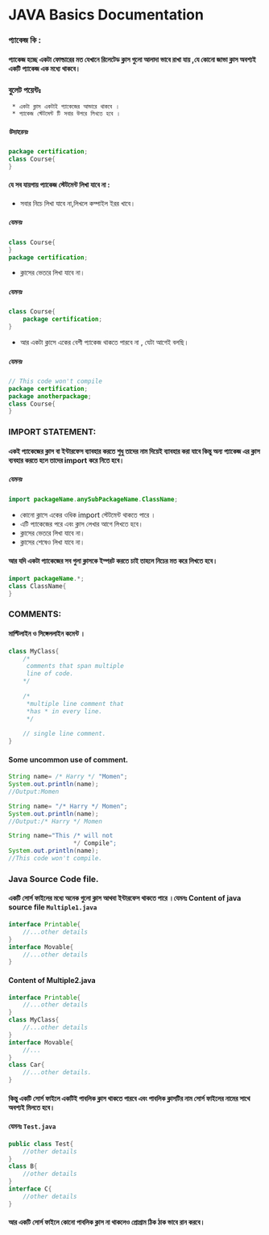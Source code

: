 # JAVA Basics Documentation

### প্যাকেজ কি :
#### প্যাকেজ হচ্ছে একটা ফোল্ডারের মত যেখানে রিলেটেড ক্লাস গুলো আলাদা ভাবে রাখা যায় ,যে কোনো জাভা ক্লাস অবশ্যই একটি প্যাকেজ এক মধ্যে থাকবে। 
### বুলেট পয়েন্টঃ
     * একটা ক্লাস একটাই প্যাকেজের আন্ডারে থাকবে । 
     * প্যাকেজ স্টেটমেন্ট টি সবার উপরে লিখতে হবে ।
##### উদাহরনঃ 
```java
package certification;
class Course{
}
``` 
#### যে সব যায়গায় প্যাকেজ স্টেটমেন্ট লিখা যাবে না :
* সবার নিচে লিখা যাবে না,লিখলে কম্পাইল ইরর খাবে। 
##### যেমনঃ 
```java
class Course{
}
package certification;
```    
* ক্লাসের ভেতরে লিখা যাবে না। 
##### যেমনঃ 
```java
class Course{
    package certification;
}
```
* আর একটা ক্লাসে একের বেশী প্যাকেজ থাকতে পারবে না , যেটা আগেই বলছি।
##### যেমনঃ 
```java
// This code won't compile
package certification;
package anotherpackage;
class Course{
}
```
### IMPORT STATEMENT:
#### একই প্যাকেজের ক্লাস বা ইন্টারফেস ব্যাবহার করতে শুধু তাদের নাম দিয়েই ব্যাবহার করা যাবে কিন্তু অন্য প্যাকেজ এর ক্লাস ব্যবহার করতে হলে তাদের import করে নিতে হবে।
##### যেমনঃ 
```java
import packageName.anySubPackageName.ClassName;
```
* কোনো ক্লাসে একের ওধিক import স্টেটমেন্ট থাকতে পারে ।
* এটি প্যাকেজের পরে এবং ক্লাস লেখার আগে লিখতে হবে। 
* ক্লাসের ভেতরে লিখা যাবে না।
* ক্লাসের শেষেও লিখা যাবে না। 
#### আর যদি একটা প্যাকেজের সব গুলা ক্লাসকে ইম্পরট করতে চাই তাহলে নিচের মত করে লিখতে হবে।
```java
import packageName.*;
class ClassName{
}
```
### COMMENTS:
#### মাল্টিলাইন ও সিঙ্গেললাইন কমেন্ট ।
```java 
class MyClass{
    /*
     comments that span multiple 
     line of code.
    */
   
    /*
     *multiple line comment that
     *has * in every line.
     */
     
    // single line comment.
}
```
#### Some uncommon use of comment.
```java
String name= /* Harry */ "Momen";
System.out.println(name);
//Output:Momen
```
```java
String name= "/* Harry */ Momen";
System.out.println(name);
//Output:/* Harry */ Momen
```
```java
String name="This /* will not
                  */ Compile";
System.out.println(name);
//This code won't compile.
```
### Java Source Code file.
#### একটি সোর্স ফাইলের মধ্যে অনেক গুলো ক্লাস আথবা ইন্টারফেস থাকতে পারে ।যেমনঃ Content of java source file `Multiple1.java` 
```java
interface Printable{
    //...other details
}
interface Movable{
    //...other details
}
```
#### Content of Multiple2.java
```java
interface Printable{
    //...other details
}
class MyClass{
    //...other details
}
interface Movable{
    //...
}
class Car{
    //...other details.
}
```
#### কিন্তু একটি সোর্স ফাইলে একটিই পাবলিক ক্লাস থাকতে পারবে এবং পাবলিক ক্লাসটির নাম সোর্স ফাইলের নামের সাথে অবশ্যই মিলতে হবে।
#### যেমনঃ `Test.java`
```java 
public class Test{
    //other details
}
class B{
    //other details
}
interface C{
    //other details
}
```
#### আর একটি সোর্স ফাইলে কোনো পাবলিক ক্লাস না থাকলেও প্রোগ্রাম ঠিক ঠাক ভাবে রান করবে। 



